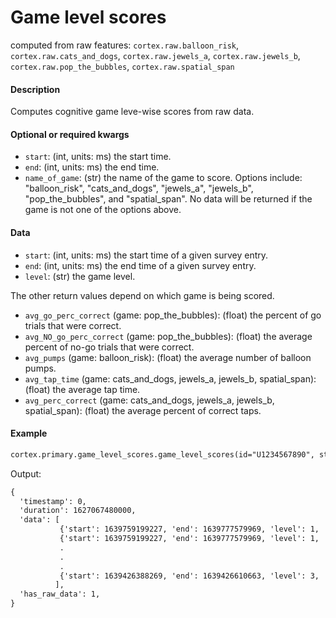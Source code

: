 # Game level scores

computed from raw features: `cortex.raw.balloon_risk`, `cortex.raw.cats_and_dogs`, `cortex.raw.jewels_a`,
                            `cortex.raw.jewels_b`, `cortex.raw.pop_the_bubbles`, `cortex.raw.spatial_span`

#### Description

Computes cognitive game leve-wise scores from raw data.

#### Optional or required kwargs

- `start`: (int, units: ms) the start time.
- `end`: (int, units: ms) the end time.
- `name_of_game`: (str) the name of the game to score. Options include: "balloon_risk", "cats_and_dogs", "jewels_a", "jewels_b", "pop_the_bubbles", and "spatial_span". No data will be returned if the game is not one of the options above.

#### Data

- `start`: (int, units: ms) the start time of a given survey entry.
- `end`: (int, units: ms) the end time of a given survey entry.
- `level`: (str) the game level.

The other return values depend on which game is being scored.
- `avg_go_perc_correct` (game: pop_the_bubbles): (float) the percent of go trials that were correct.
- `avg_NO_go_perc_correct` (game: pop_the_bubbles): (float) the average percent of no-go trials that were correct.
- `avg_pumps` (game: balloon_risk): (float) the average number of balloon pumps.
- `avg_tap_time` (game: cats_and_dogs, jewels_a, jewels_b, spatial_span): (float) the average tap time.
- `avg_perc_correct` (game: cats_and_dogs, jewels_a, jewels_b, spatial_span): (float) the average percent of correct taps.

#### Example

```markdown
cortex.primary.game_level_scores.game_level_scores(id="U1234567890", start=0, end=cortex.now(), name_of_game="jewels_b")
```
Output:
```markdown
{
  'timestamp': 0,
  'duration': 1627067480000,
  'data': [
           {'start': 1639759199227, 'end': 1639777579969, 'level': 1, 'avg_tap_time': 1233.5, 'perc_correct': 0.995},
           {'start': 1639759199227, 'end': 1639777579969, 'level': 1, 'avg_tap_time': 1009.2, 'perc_correct': 1.0},
           .
           .
           .
           {'start': 1639426388269, 'end': 1639426610663, 'level': 3, 'avg_tap_time': 981.24, 'perc_correct': 1.0},
          ],
  'has_raw_data': 1,
}
```
